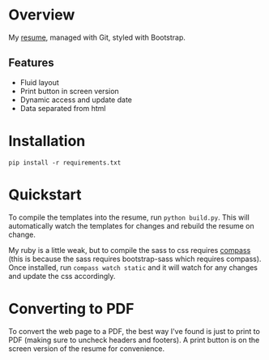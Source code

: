 # Overview

My [resume](http://ceasar.github.com/resume/), managed with Git, styled with Bootstrap.

## Features

- Fluid layout
- Print button in screen version
- Dynamic access and update date
- Data separated from html

# Installation

`pip install -r requirements.txt`

# Quickstart

To compile the templates into the resume, run `python build.py`. This will automatically watch the templates for changes and rebuild the resume on change.

My ruby is a little weak, but to compile the sass to css requires [compass](http://compass-style.org/) (this is because the sass requires bootstrap-sass which requires compass). Once installed, run `compass watch static` and it will watch for any changes and update the css accordingly.

# Converting to PDF

To convert the web page to a PDF, the best way I've found is just to print to PDF (making sure to uncheck headers and footers). A print button is on the screen version of the resume for convenience.

